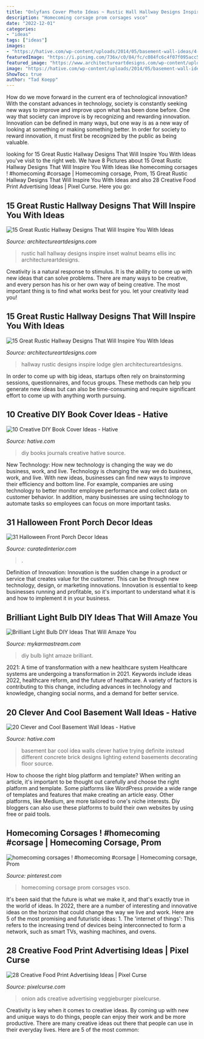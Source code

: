 ```yaml
---
title: "Onlyfans Cover Photo Ideas ~ Rustic Hall Hallway Designs Inspire Inset Walnut Beams Ellis Inc Architectureartdesigns"
description: "Homecoming corsage prom corsages vsco"
date: "2022-12-01"
categories:
- "ideas"
tags: ["ideas"]
images:
- "https://hative.com/wp-content/uploads/2014/05/basement-wall-ideas/4-basement-bar-wall-idea.jpg"
featuredImage: "https://i.pinimg.com/736x/c0/84/fc/c084fc6c4f07f095acc55eb81bd774fa.jpg"
featured_image: "https://www.architectureartdesigns.com/wp-content/uploads/2016/09/15-Great-Rustic-Hallway-Designs-That-Will-Inspire-You-With-Ideas-10-630x885.jpg"
image: "https://hative.com/wp-content/uploads/2014/05/basement-wall-ideas/4-basement-bar-wall-idea.jpg"
ShowToc: true
author: "Tad Koepp"
---
```



How do we move forward in the current era of technological innovation? With the constant advances in technology, society is constantly seeking new ways to improve and improve upon what has been done before. One way that society can improve is by recognizing and rewarding innovation. Innovation can be defined in many ways, but one way is as a new way of looking at something or making something better. In order for society to reward innovation, it must first be recognized by the public as being valuable.

	

		
looking for 15 Great Rustic Hallway Designs That Will Inspire You With Ideas you've visit to the right web. We have 8 Pictures about 15 Great Rustic Hallway Designs That Will Inspire You With Ideas like homecoming corsages ! #homecoming #corsage | Homecoming corsage, Prom, 15 Great Rustic Hallway Designs That Will Inspire You With Ideas and also 28 Creative Food Print Advertising Ideas | Pixel Curse. Here you go:
		
    
## 15 Great Rustic Hallway Designs That Will Inspire You With Ideas

<img loading=lazy src="https://www.architectureartdesigns.com/wp-content/uploads/2016/09/15-Great-Rustic-Hallway-Designs-That-Will-Inspire-You-With-Ideas-11-630x846.jpg" onerror="this.onerror=null;this.src='https://tse4.mm.bing.net/th?id=OIP.a5LKSB-hPF6-vm_NP4j4UQHaJ8&amp;pid=15.1';" alt="15 Great Rustic Hallway Designs That Will Inspire You With Ideas">

_Source: architectureartdesigns.com_

>rustic hall hallway designs inspire inset walnut beams ellis inc architectureartdesigns. 

	

Creativity is a natural response to stimulus. It is the ability to come up with new ideas that can solve problems. There are many ways to be creative, and every person has his or her own way of being creative. The most important thing is to find what works best for you. let your creativity lead you!

    
## 15 Great Rustic Hallway Designs That Will Inspire You With Ideas

<img loading=lazy src="https://www.architectureartdesigns.com/wp-content/uploads/2016/09/15-Great-Rustic-Hallway-Designs-That-Will-Inspire-You-With-Ideas-10-630x885.jpg" onerror="this.onerror=null;this.src='https://tse1.mm.bing.net/th?id=OIP.yJ1bDcBaQ6OaMeAOtNpxyQHaKZ&amp;pid=15.1';" alt="15 Great Rustic Hallway Designs That Will Inspire You With Ideas">

_Source: architectureartdesigns.com_

>hallway rustic designs inspire lodge glen architectureartdesigns. 

	

In order to come up with big ideas, startups often rely on brainstorming sessions, questionnaires, and focus groups. These methods can help you generate new ideas but can also be time-consuming and require significant effort to come up with anything worth pursuing.

    
## 10 Creative DIY Book Cover Ideas - Hative

<img loading=lazy src="https://hative.com/wp-content/uploads/2014/09/diy-book-cover-ideas/4-old-books-make-great-journals.jpg" onerror="this.onerror=null;this.src='https://tse3.mm.bing.net/th?id=OIP.eWOE_esJZnOiewwDMmULugHaJ4&amp;pid=15.1';" alt="10 Creative DIY Book Cover Ideas - Hative">

_Source: hative.com_

>diy books journals creative hative source. 

	

New Technology: How new technology is changing the way we do business, work, and live.
Technology is changing the way we do business, work, and live. With new ideas, businesses can find new ways to improve their efficiency and bottom line. For example, companies are using technology to better monitor employee performance and collect data on customer behavior. In addition, many businesses are using technology to automate tasks so employees can focus on more important tasks.

    
## 31 Halloween Front Porch Decor Ideas

<img loading=lazy src="https://curatedinterior.com/wp-content/uploads/2019/10/Trick-or-Treat-Black-Shutters-Halloween-Front-Porch-decor.jpg" onerror="this.onerror=null;this.src='https://tse3.mm.bing.net/th?id=OIP.aiISxy6buKBh62X9gJBrSQHaJ4&amp;pid=15.1';" alt="31 Halloween Front Porch Decor Ideas">

_Source: curatedinterior.com_

>. 

	

Definition of Innovation:
Innovation is the sudden change in a product or service that creates value for the customer. This can be through new technology, design, or marketing innovations. Innovation is essential to keep businesses running and profitable, so it's important to understand what it is and how to implement it in your business.

    
## Brilliant Light Bulb DIY Ideas That Will Amaze You

<img loading=lazy src="https://mykarmastream.com/wp-content/uploads/2018/04/lightbulb-DIY-6-.jpg" onerror="this.onerror=null;this.src='https://tse2.mm.bing.net/th?id=OIP.EAuWhj4009NFJldmMZz1RAHaLH&amp;pid=15.1';" alt="Brilliant Light Bulb DIY Ideas That Will Amaze You">

_Source: mykarmastream.com_

>diy bulb light amaze brilliant. 

	

2021: A time of transformation with a new healthcare system
Healthcare systems are undergoing a transformation in 2021. Keywords include ideas 2022, healthcare reform, and the future of healthcare. A variety of factors is contributing to this change, including advances in technology and knowledge, changing social norms, and a demand for better service.

    
## 20 Clever And Cool Basement Wall Ideas - Hative

<img loading=lazy src="https://hative.com/wp-content/uploads/2014/05/basement-wall-ideas/4-basement-bar-wall-idea.jpg" onerror="this.onerror=null;this.src='https://tse2.mm.bing.net/th?id=OIP.VrK1x4OanKNsJ2TRbGXaCgHaE8&amp;pid=15.1';" alt="20 Clever and Cool Basement Wall Ideas - Hative">

_Source: hative.com_

>basement bar cool idea walls clever hative trying definite instead different concrete brick designs lighting extend basements decorating floor source. 

	

How to choose the right blog platform and template?
When writing an article, it's important to be thought out carefully and choose the right platform and template. Some platforms like WordPress provide a wide range of templates and features that make creating an article easy. Other platforms, like Medium, are more tailored to one's niche interests. Diy bloggers can also use these platforms to build their own websites by using free or paid tools.

    
## Homecoming Corsages ! #homecoming #corsage | Homecoming Corsage, Prom

<img loading=lazy src="https://i.pinimg.com/736x/c0/84/fc/c084fc6c4f07f095acc55eb81bd774fa.jpg" onerror="this.onerror=null;this.src='https://tse4.mm.bing.net/th?id=OIP.ryvDEibKqNQbqq1Xa-9AEgHaJ4&amp;pid=15.1';" alt="homecoming corsages ! #homecoming #corsage | Homecoming corsage, Prom">

_Source: pinterest.com_

>homecoming corsage prom corsages vsco. 

	

It's been said that the future is what we make it, and that's exactly true in the world of ideas. In 2022, there are a number of interesting and innovative ideas on the horizon that could change the way we live and work. Here are 5 of the most promising and futuristic ideas: 1. The 'internet of things': This refers to the increasing trend of devices being interconnected to form a network, such as smart TVs, washing machines, and ovens.

    
## 28 Creative Food Print Advertising Ideas | Pixel Curse

<img loading=lazy src="http://pixelcurse.com/wp-content/uploads/2011/06/onion_22.jpg" onerror="this.onerror=null;this.src='https://tse2.mm.bing.net/th?id=OIP.n3rWn7usu-_oZYcCSRFZHAAAAA&amp;pid=15.1';" alt="28 Creative Food Print Advertising Ideas | Pixel Curse">

_Source: pixelcurse.com_

>onion ads creative advertising veggieburger pixelcurse. 

	

Creativity is key when it comes to creative ideas. By coming up with new and unique ways to do things, people can enjoy their work and be more productive. There are many creative ideas out there that people can use in their everyday lives. Here are 5 of the most common: 

